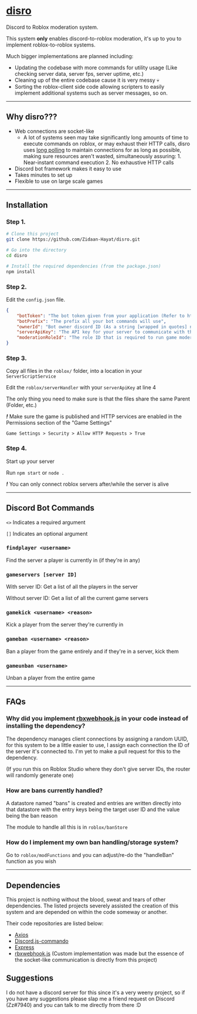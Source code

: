 # [dis](https://discord.com)[ro](https://roblox.com)

Discord to Roblox moderation system.

This system **only** enables discord-to-roblox moderation, it's up to you to implement roblox-to-roblox systems.


Much bigger implementations are planned including:
- Updating the codebase with more commands for utility usage (Like checking server data, server fps, server uptime, etc.)
- Cleaning up of the entire codebase cause it is very messy 💀
- Sorting the roblox-client side code allowing scripters to easily implement additional systems such as server messages, so on.

---

## Why disro???

- Web connections are socket-like
	- A lot of systems seen may take significantly long amounts of time to execute commands on roblox, or may exhaust their HTTP calls, disro uses [long polling](https://www.pubnub.com/blog/http-long-polling/) to maintain connections for as long as possible, making sure resources aren't wasted, simultaneously assuring: 1. Near-instant command execution 2. No exhaustive HTTP calls
- Discord bot framework makes it easy to use
- Takes minutes to set up
- Flexible to use on large scale games

---

## Installation


### Step 1.

```sh
# Clone this project
git clone https://github.com/Zidaan-Hayat/disro.git

# Go into the directory
cd disro

# Install the required dependencies (from the package.json)
npm install
```

### Step 2.

Edit the `config.json` file.
```json
{
	"botToken": "The bot token given from your application (Refer to https://github.com/Zzz9194/disro/wiki#creating--inviting-a-discord-bot)",
	"botPrefix": "The prefix all your bot commands will use",
	"ownerId": "Bot owner discord ID (As a string [wrapped in quotes] not as an integer!)",
    "serverApiKey": "The API key for your server to communicate with the roblox client, can be any random generated string (Refer to https://github.com/Zzz9194/disro/wiki#generating-a-uuid)",
	"moderationRoleId": "The role ID that is required to run game moderation commands, if it's an empty string only game owners will be able to use commands"
}
```

### Step 3.

Copy all files in the `roblox/` folder, into a location in your `ServerScriptService`

Edit the `roblox/serverHandler` with your `serverApiKey` at line 4

The only thing you need to make sure is that the files share the same Parent (Folder, etc.)

_**!**_ Make sure the game is published and HTTP services are enabled in the Permissions section of the "Game Settings"

`Game Settings > Security > Allow HTTP Requests > True`

### Step 4. 

Start up your server

Run `npm start` or `node .`

_**!**_ You can only connect roblox servers after/while the server is alive

---

## Discord Bot Commands

`<>` Indicates a required argument

`[]` Indicates an optional argument

### `findplayer <username>`

Find the server a player is currently in (if they're in any)

### `gameservers [server ID]`

With server ID: Get a list of all the players in the server

Without server ID: Get a list of all the current game servers

### `gamekick <username> <reason>`

Kick a player from the server they're currently in

### `gameban <username> <reason>`

Ban a player from the game entirely and if they're in a server, kick them

### `gameunban <username>`

Unban a player from the entire game

---

## FAQs

### Why did you implement [rbxwebhook.js](https://www.npmjs.com/package/rbxwebhook.js) in your code instead of installing the dependency?

The dependency manages client connections by assigning a random UUID, for this system to be a little easier to use, I assign each connection the ID of the server it's connected to. I'm yet to make a pull request for this to the dependency.

(If you run this on Roblox Studio where they don't give server IDs, the router will randomly generate one)

### How are bans currently handled?

A datastore named "bans" is created and entries are written directly into that datastore with the entry keys being the target user ID and the value being the ban reason

The module to handle all this is in `roblox/banStore`

### How do I implement my own ban handling/storage system?

Go to `roblox/modFunctions` and you can adjust/re-do the "handleBan" function as you wish

---

## Dependencies

This project is nothing without the blood, sweat and tears of other dependencies. The listed projects severely assisted the creation of this system and are depended on within the code someway or another.

Their code repositories are listed below:

- [Axios](https://www.npmjs.com/package/axios)
- [Discord.js-commando](https://www.npmjs.com/package/discord.js-commando)
- [Express](npmjs.com/package/express)
- [rbxwebhook.js](https://www.npmjs.com/package/rbxwebhook.js) (Custom implementation was made but the essence of the socket-like communication is directly from this project)

## Suggestions

I do not have a discord server for this since it's a very weeny project, so if you have any suggestions please slap me a friend request on Discord (Zz#7940) and you can talk to me directly from there :D
